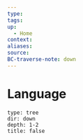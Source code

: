 ```yaml
---
type:
tags: 
up:
  - Home
context:
aliases:
source:
BC-traverse-note: down
---
```


# Language

```breadcrumbs
type: tree
dir: down
depth: 1-2
title: false
```
